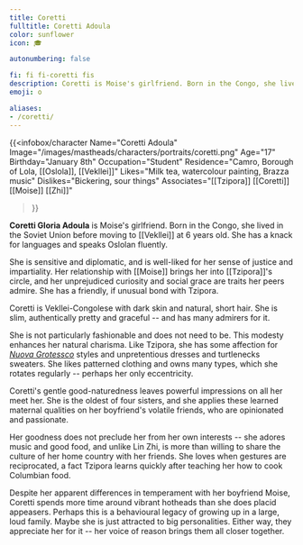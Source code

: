 ```yaml
---
title: Coretti
fulltitle: Coretti Adoula
color: sunflower
icon: 🎓

autonumbering: false

fi: fi fi-coretti fis
description: Coretti is Moise's girlfriend. Born in the Congo, she lived in the Soviet Union before moving to Vekllei at 6 years old.
emoji: o

aliases:
- /coretti/
---
```

{{<infobox/character
	Name="Coretti Adoula"
    Image="/images/mastheads/characters/portraits/coretti.png"
    Age="17"
    Birthday="January 8th"
	Occupation="Student"
	Residence="Camro, Borough of Lola, [[Oslola]], [[Vekllei]]"
    Likes="Milk tea, watercolour painting, Brazza music"
    Dislikes="Bickering, sour things"
    Associates="[[Tzipora]] [[Coretti]] [[Moise]] [[Zhi]]"
>}}

**Coretti Gloria Adoula** is Moise's girlfriend. Born in the Congo, she lived in the Soviet Union before moving to [[Vekllei]] at 6 years old. She has a knack for languages and speaks Oslolan fluently.

She is sensitive and diplomatic, and is well-liked for her sense of justice and impartiality. Her relationship with [[Moise]] brings her into [[Tzipora]]'s circle, and her unprejudiced curiosity and social grace are traits her peers admire. She has a friendly, if unusual bond with Tzipora.

Coretti is Vekllei-Congolese with dark skin and natural, short hair. She is slim, authentically pretty and graceful -- and has many admirers for it.

She is not particularly fashionable and does not need to be. This modesty enhances her natural charisma. Like Tzipora, she has some affection for [*Nuova Grotessco*](/posts/2021-07-21-fashion/) styles and unpretentious dresses and turtlenecks sweaters. She likes patterned clothing and owns many types, which she rotates regularly -- perhaps her only eccentricity.

Coretti's gentle good-naturedness leaves powerful impressions on all her meet her. She is the oldest of four sisters, and she applies these learned maternal qualities on her boyfriend's volatile friends, who are opinionated and passionate.

Her goodness does not preclude her from her own interests -- she adores music and good food, and unlike Lin Zhi, is more than willing to share the culture of her home country with her friends. She loves when gestures are reciprocated, a fact Tzipora learns quickly after teaching her how to cook Columbian food.

Despite her apparent differences in temperament with her boyfriend Moise, Coretti spends more time around vibrant hotheads than she does placid appeasers. Perhaps this is a behavioural legacy of growing up in a large, loud family. Maybe she is just attracted to big personalities. Either way, they appreciate her for it -- her voice of reason brings them all closer together.